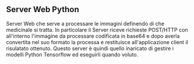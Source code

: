 ## Server Web Python
Server Web che serve a processare le immagini definendo di che medicinale si tratta.
In particolare il Server riceve richieste POST/HTTP con all'interno l'immagine da processare codificata in base64 e dopo averla convertita nel suo formato la processa e restituisce all'applicazione client il risulatato ottenuto.
Questo server è quindi quello inaricato di gestire i modelli Python Tensorflow ed eseguirli quando voluto.
